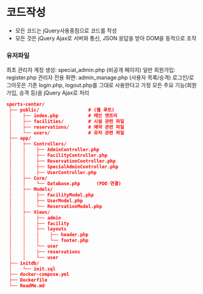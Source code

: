 # 코드작성
- 모든 코드는 jQuery사용중점으로 코드를 작성
- 모든 것은 jQuery Ajax로 서버와 통신, JSON 응답을 받아 DOM을 동적으로 조작

### 유저파일
최초 관리자 계정 생성: special_admin.php (비공개 페이지)
일반 회원가입: register.php
관리자 전용 화면: admin_manage.php (사용자 목록/승격)
로그인/로그아웃은 기존 login.php, logout.php를 그대로 사용한다고 가정
모든 주요 기능(회원가입, 승격 등)을 jQuery Ajax로 처리

```json
sports-center/
 ├── public/                  # (웹 루트)
 │    ├── index.php           # 메인 엔트리
 │    ├── facilities/         # 시설 관련 파일
 │    ├── reservations/       # 예약 관련 파일
 │    └── users/              # 유저 관련 파일
 ├── app/
 │    ├── Controllers/
 │    │    ├── AdminController.php
 │    │    ├── FacilityController.php
 │    │    ├── ReservationController.php
 │    │    ├── SpecialAdminController.php
 │    │    ├── UserController.php
 │    ├── Core/
 │    │    └── Database.php      (PDO 연결)
 │    ├── Models/
 │    │    ├── FacilityModel.php
 │    │    ├── UserModel.php
 │    │    └── ReservationModel.php
 │    ├── Views/
 │    │    ├── admin
 │    │    ├── facility
 │    │    ├── layouts
 │    │    │    ├── header.php
 │    │    │    └── footer.php
 │    │    └── user
 │    │    ├── reservations
 │    │    └── user
 ├── initdb/
 │    └── init.sql
 ├── docker-compose.yml
 ├── Dockerfile
 └── ReadMe.md
```

